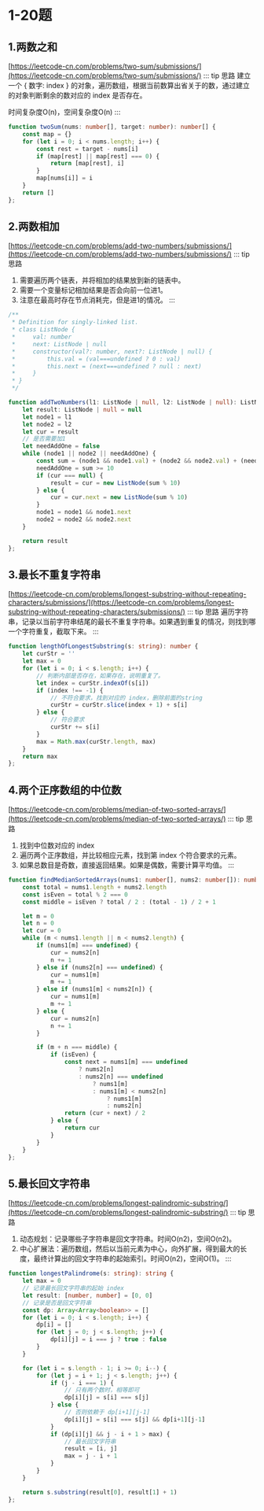 # 1-20题

## 1.两数之和
[https://leetcode-cn.com/problems/two-sum/submissions/](https://leetcode-cn.com/problems/two-sum/submissions/)
::: tip 思路
建立一个 { 数字: index } 的对象，遍历数组，根据当前数算出省关于的数，通过建立的对象判断剩余的数对应的 index 是否存在。

时间复杂度O(n)，空间复杂度O(n)
:::

``` typescript
function twoSum(nums: number[], target: number): number[] {
    const map = {}
    for (let i = 0; i < nums.length; i++) {
        const rest = target - nums[i]
        if (map[rest] || map[rest] === 0) {
            return [map[rest], i]
        }
        map[nums[i]] = i
    }
    return []
};
```

## 2.两数相加
[https://leetcode-cn.com/problems/add-two-numbers/submissions/](https://leetcode-cn.com/problems/add-two-numbers/submissions/)
::: tip 思路
1. 需要遍历两个链表，并将相加的结果放到新的链表中。
2. 需要一个变量标记相加结果是否会向前一位进1。
3. 注意在最高时存在节点消耗完，但是进1的情况。
:::

``` typescript
/**
 * Definition for singly-linked list.
 * class ListNode {
 *     val: number
 *     next: ListNode | null
 *     constructor(val?: number, next?: ListNode | null) {
 *         this.val = (val===undefined ? 0 : val)
 *         this.next = (next===undefined ? null : next)
 *     }
 * }
 */

function addTwoNumbers(l1: ListNode | null, l2: ListNode | null): ListNode | null {
    let result: ListNode | null = null
    let node1 = l1
    let node2 = l2
    let cur = result
    // 是否需要加1
    let needAddOne = false
    while (node1 || node2 || needAddOne) {
        const sum = (node1 && node1.val) + (node2 && node2.val) + (needAddOne ? 1 : 0)
        needAddOne = sum >= 10
        if (cur === null) {
            result = cur = new ListNode(sum % 10)
        } else {
            cur = cur.next = new ListNode(sum % 10)
        }
        node1 = node1 && node1.next
        node2 = node2 && node2.next
    }

    return result
};
```

## 3.最长不重复字符串
[https://leetcode-cn.com/problems/longest-substring-without-repeating-characters/submissions/](https://leetcode-cn.com/problems/longest-substring-without-repeating-characters/submissions/)
::: tip 思路
遍历字符串，记录以当前字符串结尾的最长不重复字符串。如果遇到重复的情况，则找到哪一个字符重复，截取下来。
:::

``` typescript
function lengthOfLongestSubstring(s: string): number {
    let curStr = ''
    let max = 0
    for (let i = 0; i < s.length; i++) {
        // 判断内部是否存在，如果存在，说明重复了。
        let index = curStr.indexOf(s[i])
        if (index !== -1) {
            // 不符合要求，找到对应的 index，删除前面的string
            curStr = curStr.slice(index + 1) + s[i]
        } else {
            // 符合要求
            curStr += s[i]
        }
        max = Math.max(curStr.length, max)
    }
    return max
};
```

## 4.两个正序数组的中位数
[https://leetcode-cn.com/problems/median-of-two-sorted-arrays/](https://leetcode-cn.com/problems/median-of-two-sorted-arrays/)
::: tip 思路
1. 找到中位数对应的 index
2. 遍历两个正序数组，并比较相应元素，找到第 index 个符合要求的元素。
3. 如果总数目是奇数，直接返回结果。如果是偶数，需要计算平均值。
:::

``` typescript
function findMedianSortedArrays(nums1: number[], nums2: number[]): number {
    const total = nums1.length + nums2.length
    const isEven = total % 2 === 0
    const middle = isEven ? total / 2 : (total - 1) / 2 + 1

    let m = 0
    let n = 0
    let cur = 0
    while (m < nums1.length || n < nums2.length) {
        if (nums1[m] === undefined) {
            cur = nums2[n]
            n += 1
        } else if (nums2[n] === undefined) {
            cur = nums1[m]
            m += 1
        } else if (nums1[m] < nums2[n]) {
            cur = nums1[m]
            m += 1
        } else {
            cur = nums2[n]
            n += 1
        }

        if (m + n === middle) {
            if (isEven) {
                const next = nums1[m] === undefined 
                    ? nums2[n] 
                    : nums2[n] === undefined
                        ? nums1[m]
                        : nums1[m] < nums2[n] 
                            ? nums1[m] 
                            : nums2[n]
                return (cur + next) / 2
            } else {
                return cur
            }
        }
    }
};
```

## 5.最长回文字符串
[https://leetcode-cn.com/problems/longest-palindromic-substring/](https://leetcode-cn.com/problems/longest-palindromic-substring/)
::: tip 思路
1. 动态规划：记录哪些子字符串是回文字符串。时间O(n2)，空间O(n2)。
2. 中心扩展法：遍历数组，然后以当前元素为中心，向外扩展，得到最大的长度，最终计算出的回文字符串的起始索引。时间O(n2)，空间O(1)。
:::

``` typescript
function longestPalindrome(s: string): string {
    let max = 0
    // 记录最长回文字符串的起始 index
    let result: [number, number] = [0, 0]
    // 记录是否是回文字符串
    const dp: Array<Array<boolean>> = []
    for (let i = 0; i < s.length; i++) {
        dp[i] = []
        for (let j = 0; j < s.length; j++) {
            dp[i][j] = i === j ? true : false
        }
    }

    for (let i = s.length - 1; i >= 0; i--) {
        for (let j = i + 1; j < s.length; j++) {
            if (j - i === 1) {
                // 只有两个数时，相等即可
                dp[i][j] = s[i] === s[j]
            } else {
                // 否则依赖于 dp[i+1][j-1]
                dp[i][j] = s[i] === s[j] && dp[i+1][j-1]
            }
            if (dp[i][j] && j - i + 1 > max) {
                // 最长回文字符串
                result = [i, j]
                max = j - i + 1
            }
        }
    }

    return s.substring(result[0], result[1] + 1)
};
```

